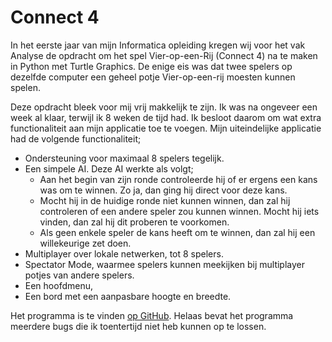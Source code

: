 ﻿# Connect 4

In het eerste jaar van mijn Informatica opleiding kregen wij voor het vak Analyse de opdracht om het spel Vier-op-een-Rij (Connect 4) na te maken in Python met Turtle Graphics. De enige eis was dat twee spelers op dezelfde computer een geheel potje Vier-op-een-rij moesten kunnen spelen.

Deze opdracht bleek voor mij vrij makkelijk te zijn. Ik was na ongeveer een week al klaar, terwijl ik 8 weken de tijd had. Ik besloot daarom om wat extra functionaliteit aan mijn applicatie toe te voegen. Mijn uiteindelijke applicatie had de volgende functionaliteit;

* Ondersteuning voor maximaal 8 spelers tegelijk.
* Een simpele AI. Deze AI werkte als volgt;
  * Aan het begin van zijn ronde controleerde hij of er ergens een kans was om te winnen. Zo ja, dan ging hij direct voor deze kans.
  * Mocht hij in de huidige ronde niet kunnen winnen, dan zal hij controleren of een andere speler zou kunnen winnen. Mocht hij iets vinden, dan zal hij dit proberen te voorkomen.
  * Als geen enkele speler de kans heeft om te winnen, dan zal hij een willekeurige zet doen.
* Multiplayer over lokale netwerken, tot 8 spelers.
* Spectator Mode, waarmee spelers kunnen meekijken bij multiplayer potjes van andere spelers.
* Een hoofdmenu,
* Een bord met een aanpasbare hoogte en breedte.

Het programma is te vinden [op GitHub](https://github.com/TehNolz/connect4). Helaas bevat het programma meerdere bugs die ik toentertijd niet heb kunnen op te lossen.